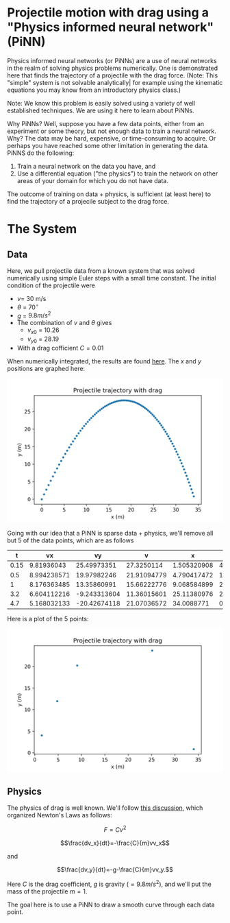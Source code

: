 # Projectile motion with drag using a "Physics informed neural network" (PiNN)

Physics informed neural networks (or PiNNs) are a use of neural networks in the realm of solving physics problems numerically. One is demonstrated here that finds the trajectory of a projectile with the drag force.  (Note: This "simple" system is not solvable analytically| for example using the kinematic equations you may know from an introductory physics class.)

Note: We know this problem is easily solved using a variety of well established techniques. We are using it here to learn about PiNNs.

Why PiNNs? Well, suppose you have a few data points, either from an experiment or some theory, but not enough data to train a neural network. Why? The data may be hard, expensive, or time-consuming to acquire. Or perhaps you have reached some other limitation in generating the data.  PiNNS do the following:

 1. Train a neural network on the data you have, and
 1. Use a differential equation ("the physics") to train the network on other areas of your domain for which you do not have data.

The outcome of training on data + physics, is sufficient (at least here) to find the trajectory of a projecile subject to the drag force.

# The System

## Data

Here, we pull projectile data from a known system that was solved numerically using simple Euler steps with a small time constant. The initial condition of the projectile were

 * $v$= 30 m/s
 * $\theta$ = $70^\circ$
 * $g$ = $9.8 m/s^2$
 * The combination of $v$ and $\theta$ gives
    * $v_{x0}$ = 10.26
    * $v_{y0}$ = 28.19
* With a drag cofficient $C=0.01$

When numerically integrated, the results are found [here](https://github.com/tbensky/PiNN_Projectile/blob/main/System/trajectory.csv).  The $x$ and $y$ positions are graphed here:

![Figure 1](https://github.com/tbensky/PiNN_Projectile/blob/main/System/trajectory.jpg?)

Going with our idea that a PiNN is sparse data + physics, we'll remove all but 5 of the data points, which are as follows

  |     t     |     vx     |     vy     |     v     |     x     |     y     |  
  | --------- | ---------- |  --------- | --------- | --------- | --------- |
  |    0.15  |  9.81936043  |  25.49973351  |  27.3250114  |  1.505320908  |  4.024230274  |
  |    0.5  |  8.994238571  |  19.97982246  |  21.91094779  |  4.790417472  |  11.95657049  |
  |    1  |  8.176363485  |  13.35860991  |  15.66222776  |  9.068584899  |  20.24294006  | 
  |    3.2  |  6.604112216  |  -9.243313604  |  11.36015601  |  25.11380976  |  23.69779604  |
  |    4.7  |  5.168032133  |  -20.42674118  |  21.07036572  |  34.0088771  |  0.827816308  |

  Here is a plot of the 5 points:

  ![Figure 2](https://github.com/tbensky/PiNN_Projectile/blob/main/System/trajectory5.jpg?)


## Physics

The physics of drag is well known. We'll follow [this discussion](https://pubs.aip.org/aapt/pte/article-abstract/56/3/168/278226/When-Does-Air-Resistance-Become-Significant-in?redirectedFrom=fulltext), which organized Newton's Laws as follows:

$$F=Cv^2$$

$$\frac{dv_x}{dt}=-\frac{C}{m}vv_x$$

and

$$\frac{dv_y}{dt}=-g-\frac{C}{m}vv_y.$$

Here $C$ is the drag coefficient, $g$ is gravity $(=9.8 m/s^2)$, and we'll put the mass of the projectile $m=1$.




The goal here is to use a PiNN to draw a smooth curve through each data point.

